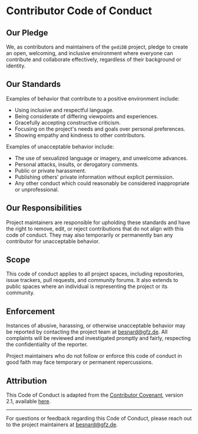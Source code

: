# Contributor Code of Conduct

## Our Pledge

We, as contributors and maintainers of the `gediDB` project, pledge to create an open, welcoming, and inclusive environment where everyone can contribute and collaborate effectively, regardless of their background or identity.

## Our Standards

Examples of behavior that contribute to a positive environment include:

- Using inclusive and respectful language.
- Being considerate of differing viewpoints and experiences.
- Gracefully accepting constructive criticism.
- Focusing on the project's needs and goals over personal preferences.
- Showing empathy and kindness to other contributors.

Examples of unacceptable behavior include:

- The use of sexualized language or imagery, and unwelcome advances.
- Personal attacks, insults, or derogatory comments.
- Public or private harassment.
- Publishing others' private information without explicit permission.
- Any other conduct which could reasonably be considered inappropriate or unprofessional.

## Our Responsibilities

Project maintainers are responsible for upholding these standards and have the right to remove, edit, or reject contributions that do not align with this code of conduct. They may also temporarily or permanently ban any contributor for unacceptable behavior.

## Scope

This code of conduct applies to all project spaces, including repositories, issue trackers, pull requests, and community forums. It also extends to public spaces where an individual is representing the project or its community.

## Enforcement

Instances of abusive, harassing, or otherwise unacceptable behavior may be reported by contacting the project team at besnard@gfz.de. All complaints will be reviewed and investigated promptly and fairly, respecting the confidentiality of the reporter.

Project maintainers who do not follow or enforce this code of conduct in good faith may face temporary or permanent repercussions.

## Attribution

This Code of Conduct is adapted from the [Contributor Covenant](https://www.contributor-covenant.org), version 2.1, available [here](https://www.contributor-covenant.org/version/2/1/code_of_conduct.html).

---

For questions or feedback regarding this Code of Conduct, please reach out to the project maintainers at besnard@gfz.de.
